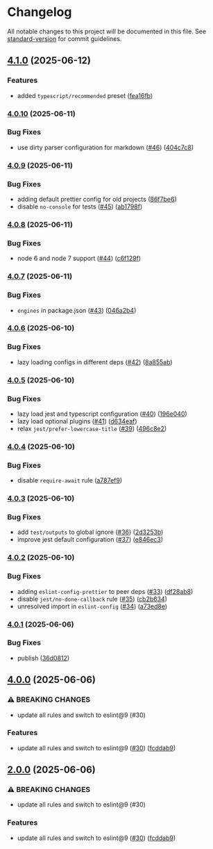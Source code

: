# Changelog

All notable changes to this project will be documented in this file. See [standard-version](https://github.com/conventional-changelog/standard-version) for commit guidelines.

## [4.1.0](https://github.com/webpack/eslint-config-webpack/compare/v4.0.10...v4.1.0) (2025-06-12)


### Features

* added `typescript/recommended` preset ([fea16fb](https://github.com/webpack/eslint-config-webpack/commit/fea16fbf6b1e789fd49fac270aed912988b71793))

### [4.0.10](https://github.com/webpack/eslint-config-webpack/compare/v4.0.9...v4.0.10) (2025-06-11)


### Bug Fixes

* use dirty parser configuration for markdown ([#46](https://github.com/webpack/eslint-config-webpack/issues/46)) ([404c7c8](https://github.com/webpack/eslint-config-webpack/commit/404c7c867f6e180e56521219bebecd5f63c584fb))

### [4.0.9](https://github.com/webpack/eslint-config-webpack/compare/v4.0.8...v4.0.9) (2025-06-11)


### Bug Fixes

* adding default prettier config for old projects ([86f7be6](https://github.com/webpack/eslint-config-webpack/commit/86f7be6aa2643d181c767246eda50fa654d46a4c))
* disable `no-console` for tests ([#45](https://github.com/webpack/eslint-config-webpack/issues/45)) ([ab1798f](https://github.com/webpack/eslint-config-webpack/commit/ab1798f77881a2dec90191c3d8488900d1d53320))

### [4.0.8](https://github.com/webpack/eslint-config-webpack/compare/v4.0.7...v4.0.8) (2025-06-11)


### Bug Fixes

* node 6 and node 7 support ([#44](https://github.com/webpack/eslint-config-webpack/issues/44)) ([c6f129f](https://github.com/webpack/eslint-config-webpack/commit/c6f129f069ba56bb1c31c2debcf9575f6a846abb))

### [4.0.7](https://github.com/webpack/eslint-config-webpack/compare/v4.0.6...v4.0.7) (2025-06-11)


### Bug Fixes

* `engines` in package.json ([#43](https://github.com/webpack/eslint-config-webpack/issues/43)) ([046a2b4](https://github.com/webpack/eslint-config-webpack/commit/046a2b40499c9f30c1df2f73aee1eb1c21b061d2))

### [4.0.6](https://github.com/webpack/eslint-config-webpack/compare/v4.0.5...v4.0.6) (2025-06-10)


### Bug Fixes

* lazy loading configs in different deps ([#42](https://github.com/webpack/eslint-config-webpack/issues/42)) ([8a855ab](https://github.com/webpack/eslint-config-webpack/commit/8a855abe8aa8210316a835c1b84675838424a452))

### [4.0.5](https://github.com/webpack/eslint-config-webpack/compare/v4.0.4...v4.0.5) (2025-06-10)


### Bug Fixes

* lazy load jest and typescript configuration ([#40](https://github.com/webpack/eslint-config-webpack/issues/40)) ([196e040](https://github.com/webpack/eslint-config-webpack/commit/196e040fff0661633070fab57c57dd2baa486d09))
* lazy load optional plugins ([#41](https://github.com/webpack/eslint-config-webpack/issues/41)) ([d634eaf](https://github.com/webpack/eslint-config-webpack/commit/d634eaf555be2b68a7b7079d8a928804b1589bdb))
* relax `jest/prefer-lowercase-title` ([#39](https://github.com/webpack/eslint-config-webpack/issues/39)) ([496c8e2](https://github.com/webpack/eslint-config-webpack/commit/496c8e2ff1b4337a65325568ce93596b99732572))

### [4.0.4](https://github.com/webpack/eslint-config-webpack/compare/v4.0.3...v4.0.4) (2025-06-10)


### Bug Fixes

* disable `require-await` rule ([a787ef9](https://github.com/webpack/eslint-config-webpack/commit/a787ef96d293382b90a0c0e107ebc037d64b2204))

### [4.0.3](https://github.com/webpack/eslint-config-webpack/compare/v4.0.2...v4.0.3) (2025-06-10)


### Bug Fixes

* add `test/outputs` to global ignore ([#36](https://github.com/webpack/eslint-config-webpack/issues/36)) ([2d3253b](https://github.com/webpack/eslint-config-webpack/commit/2d3253bf0a3156d360e5c84bb894abc74969dbc3))
* improve jest default configuration ([#37](https://github.com/webpack/eslint-config-webpack/issues/37)) ([e846ec3](https://github.com/webpack/eslint-config-webpack/commit/e846ec360179cc8551212714470ce3ad38d2a1b8))

### [4.0.2](https://github.com/webpack/eslint-config-webpack/compare/v4.0.1...v4.0.2) (2025-06-10)


### Bug Fixes

* adding `eslint-config-prettier` to peer deps ([#33](https://github.com/webpack/eslint-config-webpack/issues/33)) ([df28ab8](https://github.com/webpack/eslint-config-webpack/commit/df28ab8bd7c9a269ba35a8ff4fe1d9cd6d641998))
* disable `jest/no-done-callback` rule ([#35](https://github.com/webpack/eslint-config-webpack/issues/35)) ([cb2b634](https://github.com/webpack/eslint-config-webpack/commit/cb2b6342f66d9fc9c57bd99f07e53b3528941b07))
* unresolved import in `eslint-config` ([#34](https://github.com/webpack/eslint-config-webpack/issues/34)) ([a73ed8e](https://github.com/webpack/eslint-config-webpack/commit/a73ed8e6bba2dd76540f3af4e31aabdeb6e958dc))

### [4.0.1](https://github.com/webpack/eslint-config-webpack/compare/v4.0.0...v4.0.1) (2025-06-06)


### Bug Fixes

* publish ([36d0812](https://github.com/webpack/eslint-config-webpack/commit/36d0812ea29472e1ab9a8ea0e279199a1a7e94f8))

## [4.0.0](https://github.com/webpack/eslint-config-webpack/compare/v3.0.0...v4.0.0) (2025-06-06)


### ⚠ BREAKING CHANGES

* update all rules and switch to eslint@9 (#30)

### Features

* update all rules and switch to eslint@9 ([#30](https://github.com/webpack/eslint-config-webpack/issues/30)) ([fcddab9](https://github.com/webpack/eslint-config-webpack/commit/fcddab9409e5fa03d7062160d2c4b6842b332049))

## [2.0.0](https://github.com/webpack/eslint-config-webpack/compare/v3.0.0...v2.0.0) (2025-06-06)


### ⚠ BREAKING CHANGES

* update all rules and switch to eslint@9 (#30)

### Features

* update all rules and switch to eslint@9 ([#30](https://github.com/webpack/eslint-config-webpack/issues/30)) ([fcddab9](https://github.com/webpack/eslint-config-webpack/commit/fcddab9409e5fa03d7062160d2c4b6842b332049))
